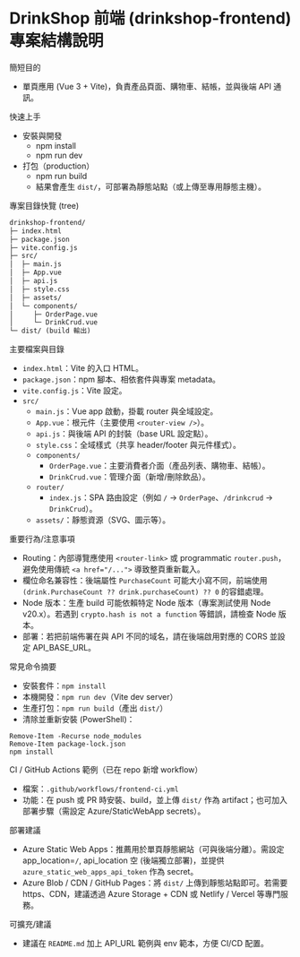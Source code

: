 # DrinkShop 前端 (drinkshop-frontend) 專案結構說明

簡短目的
- 單頁應用 (Vue 3 + Vite)，負責產品頁面、購物車、結帳，並與後端 API 通訊。

快速上手
- 安裝與開發
  - npm install
  - npm run dev
- 打包（production）
  - npm run build
  - 結果會產生 `dist/`，可部署為靜態站點（或上傳至專用靜態主機）。

專案目錄快覽 (tree)
```txt
drinkshop-frontend/
├─ index.html
├─ package.json
├─ vite.config.js
├─ src/
│  ├─ main.js
│  ├─ App.vue
│  ├─ api.js
│  ├─ style.css
│  ├─ assets/
│  └─ components/
│     ├─ OrderPage.vue
│     └─ DrinkCrud.vue
└─ dist/ (build 輸出)
```

主要檔案與目錄
- `index.html`：Vite 的入口 HTML。
- `package.json`：npm 腳本、相依套件與專案 metadata。
- `vite.config.js`：Vite 設定。
- `src/`
  - `main.js`：Vue app 啟動，掛載 router 與全域設定。
  - `App.vue`：根元件（主要使用 `<router-view />`）。
  - `api.js`：與後端 API 的封裝（base URL 設定點）。
  - `style.css`：全域樣式（共享 header/footer 與元件樣式）。
  - `components/`
    - `OrderPage.vue`：主要消費者介面（產品列表、購物車、結帳）。
    - `DrinkCrud.vue`：管理介面（新增/刪除飲品）。
  - `router/`
    - `index.js`：SPA 路由設定（例如 `/` -> `OrderPage`、`/drinkcrud` -> `DrinkCrud`）。
  - `assets/`：靜態資源（SVG、圖示等）。

重要行為/注意事項
- Routing：內部導覽應使用 `<router-link>` 或 programmatic `router.push`，避免使用傳統 `<a href="/...">` 導致整頁重新載入。
- 欄位命名兼容性：後端屬性 `PurchaseCount` 可能大小寫不同，前端使用 `(drink.PurchaseCount ?? drink.purchaseCount) ?? 0` 的容錯處理。
- Node 版本：生產 build 可能依賴特定 Node 版本（專案測試使用 Node v20.x）。若遇到 `crypto.hash is not a function` 等錯誤，請檢查 Node 版本。
- 部署：若把前端佈署在與 API 不同的域名，請在後端啟用對應的 CORS 並設定 API_BASE_URL。

常見命令摘要
- 安裝套件：`npm install`
- 本機開發：`npm run dev`（Vite dev server）
- 生產打包：`npm run build`（產出 `dist/`）
- 清除並重新安裝 (PowerShell)：
```
Remove-Item -Recurse node_modules
Remove-Item package-lock.json
npm install
```

CI / GitHub Actions 範例（已在 repo 新增 workflow）
- 檔案：`.github/workflows/frontend-ci.yml`
- 功能：在 push 或 PR 時安裝、build，並上傳 `dist/` 作為 artifact；也可加入部署步驟（需設定 Azure/StaticWebApp secrets）。

部署建議
- Azure Static Web Apps：推薦用於單頁靜態網站（可與後端分離）。需設定 app_location=`/`, api_location 空 (後端獨立部署)，並提供 `azure_static_web_apps_api_token` 作為 secret。
- Azure Blob / CDN / GitHub Pages：將 `dist/` 上傳到靜態站點即可。若需要 https、CDN，建議透過 Azure Storage + CDN 或 Netlify / Vercel 等專門服務。

可擴充/建議
- 建議在 `README.md` 加上 API_URL 範例與 env 範本，方便 CI/CD 配置。


